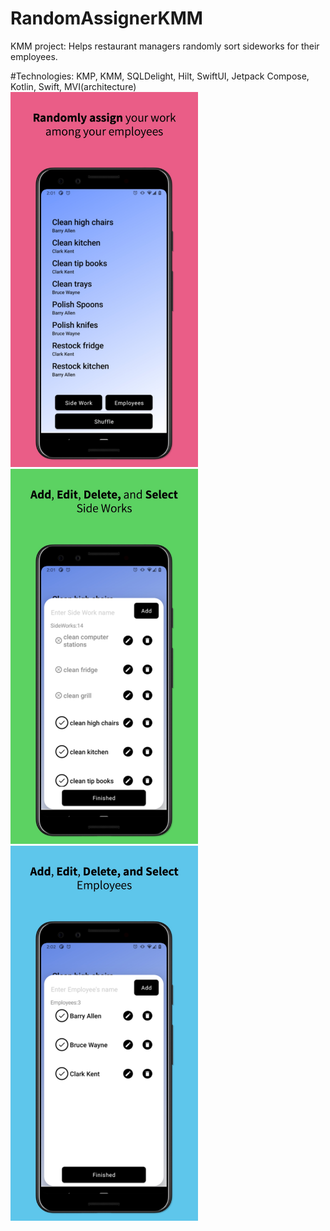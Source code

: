 # RandomAssignerKMM
KMM project: Helps restaurant managers randomly sort sideworks for their employees.

#Technologies:
  KMP, KMM, SQLDelight, Hilt, SwiftUI, Jetpack Compose, Kotlin, Swift, MVI(architecture)
<img src=/screenshot1.jpeg alt="alt text" width="300">
<img src=/screenshot2.jpeg alt="alt text" width="300">
<img src=/screenshot3.jpeg alt="alt text" width="300">
 

